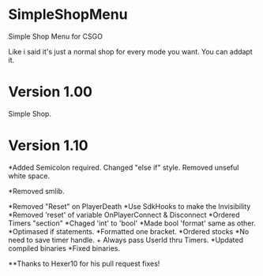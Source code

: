 # SimpleShopMenu
Simple Shop Menu for CSGO

Like i said it's just a normal shop for every mode you want. You can addapt it.


# Version 1.00
Simple Shop.

# Version 1.10
*Added Semicolon required. Changed "else if" style. Removed unseful white space.

*Removed smlib.

*Removed "Reset" on PlayerDeath
*Use SdkHooks to make the Invisibility
*Removed 'reset' of variable OnPlayerConnect & Disconnect
*Ordered Timers "section"
*Chaged 'int' to 'bool'
*Made bool 'format' same as other.
*Optimased if statements.
*Formatted one bracket.
*Ordered stocks
*No need to save timer handle. + Always pass UserId thru Timers.
*Updated compiled binaries
*Fixed binaries.

**Thanks to Hexer10 for his pull request fixes!
